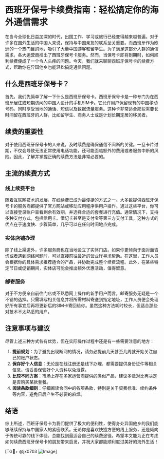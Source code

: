 # 西班牙保号卡续费指南：轻松搞定你的海外通信需求

在当今全球化日益加深的时代，出国工作、学习或旅行已经变得越来越普遍。对于许多在国外生活的中国人来说，保持与中国亲友的联系至关重要。而西班牙作为欧洲的一个热门目的地，吸引了大量中国游客和留学生。为了满足这部分人群的通信需求，各大运营商推出了西班牙保号卡服务。然而，当保号卡即将到期时，如何顺利续费便成了一个令人头疼的问题。今天，我们就来聊聊西班牙保号卡的续费方式，帮助你在异国他乡也能轻松搞定通信问题。

## 什么是西班牙保号卡？

首先，我们先简单了解一下什么是西班牙保号卡。西班牙保号卡是一种专门为在西班牙居住或短期访问的中国人设计的手机SIM卡。它允许用户保留现有的中国移动号码，同时享受当地的通话、短信以及数据流量服务。这种卡非常适合那些需要长时间留在西班牙的人群，比如留学生、商务人士或是计划长期定居的移民者。

## 续费的重要性

对于使用西班牙保号卡的人来说，及时续费是确保通信不间断的关键。一旦卡片过期，不仅会导致无法正常使用电话功能，还可能面临额外的费用或者服务中断的风险。因此，了解并掌握正确的续费方法是非常必要的。

## 主流的续费方式

### 线上续费平台

随着互联网技术的发展，在线续费已成为最便捷的方式之一。大多数提供西班牙保号卡的服务商都提供了官方网站或移动应用程序供用户操作。通过这些平台，你可以直接登录账户查看剩余有效期，并选择合适的套餐进行充值。通常情况下，支持多种支付方式，包括信用卡、借记卡甚至是支付宝等第三方支付工具。这种方式的优点在于速度快、步骤简单，几乎可以在任何时间地点完成。

### 实体店铺办理

除了线上渠道外，许多服务商也在当地设立了实体门店。如果你更倾向于面对面咨询或者遇到网络问题时，可以直接前往最近的营业厅寻求帮助。在这里，工作人员会根据你的具体需求推荐适合的产品，并协助完成整个续费流程。此外，在某些特定节日或促销期间，实体店可能会推出额外优惠活动，值得留意。

### 邮寄服务

对于不方便亲自前往门店或不熟悉网上操作的新手用户而言，邮寄服务无疑是一个不错的选择。只需填写相关信息并将所需材料寄送到指定地址，工作人员便会处理好所有事宜后再将更新后的SIM卡寄回给你。虽然这种方法耗时较长，但适合那些对技术不太熟悉的用户。

## 注意事项与建议

尽管上述三种方式各有优势，但在实际操作过程中还是有一些需要注意的地方：

1. **提前规划**：为了避免出现断网的情况，请务必提前几天甚至几周就开始关注自己的账户状态。
2. **保存好个人信息**：无论是在线注册还是线下办理，都需要提供身份证件等相关信息，请妥善保管好个人资料以免泄露。
3. **比较不同方案**：市场上存在多家运营商提供的类似产品，建议多做对比再决定是否购买某款套餐。
4. **阅读条款细则**：仔细阅读合同中的各项条款，特别是关于资费标准、续约条件等内容，避免日后产生不必要的麻烦。

## 结语

综上所述，西班牙保号卡为我们提供了极大的便利性，使得身处异国他乡的我们能够继续保持与中国家人的紧密联系。无论你是喜欢快捷方便的线上服务，还是倾向于传统可靠的线下体验，总能找到最适合自己的续费途径。希望本文能为正在考虑如何续费西班牙保号卡的朋友带来启发，并祝大家都能顺利度过美好的海外生活！

[TG💪+ @jx0703 ![Image](https://github.com/user-attachments/assets/dbca1d08-cadb-493c-b0ec-ad6f7a83f270)]
